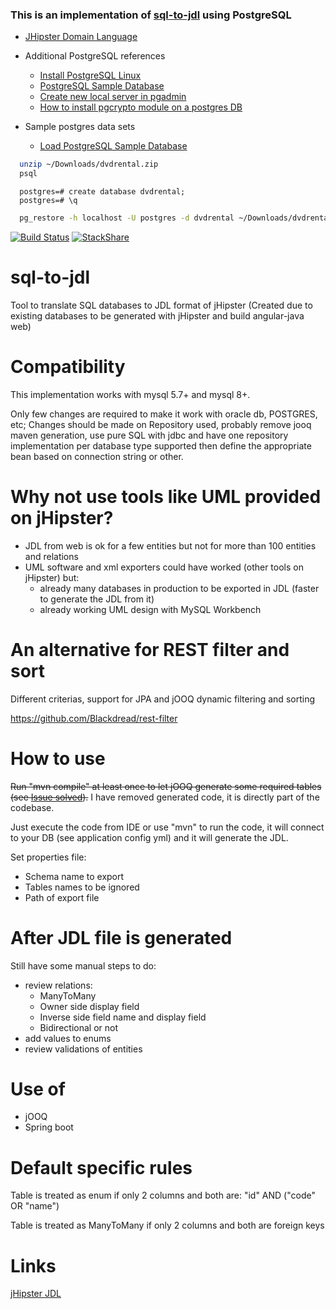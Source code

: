 ### This is an implementation of [sql-to-jdl](https://github.com/Blackdread/sql-to-jdl) using PostgreSQL

- [JHipster Domain Language](https://www.jhipster.tech/jdl/intro)
- Additional PostgreSQL references
    - [Install PostgreSQL Linux](https://www.postgresqltutorial.com/install-postgresql-linux/)
    - [PostgreSQL Sample Database](https://www.postgresqltutorial.com/postgresql-sample-database/)
    - [Create new local server in pgadmin](https://stackoverflow.com/questions/53267642/create-new-local-server-in-pgadmin)
    - [How to install pgcrypto module on a postgres DB](https://stackoverflow.com/questions/52630876/how-to-install-pgcrypto-module-on-a-postgres-db/52637460)

- Sample postgres data sets
    - [Load PostgreSQL Sample Database](https://www.postgresqltutorial.com/load-postgresql-sample-database/)
```bash
  unzip ~/Downloads/dvdrental.zip
  psql
```
```postgresql
  postgres=# create database dvdrental;
  postgres=# \q
```
```bash
  pg_restore -h localhost -U postgres -d dvdrental ~/Downloads/dvdrental.tar
```

[![Build Status](https://travis-ci.org/Blackdread/sql-to-jdl.svg?branch=master)](https://travis-ci.org/Blackdread/sql-to-jdl)
[![StackShare](https://img.shields.io/badge/tech-stack-0690fa.svg?style=flat)](https://stackshare.io/Blackdread/sql-to-jdl)

# sql-to-jdl
Tool to translate SQL databases to JDL format of jHipster (Created due to existing databases to be generated with jHipster and build angular-java web)


# Compatibility
This implementation works with mysql 5.7+ and mysql 8+.

Only few changes are required to make it work with oracle db, POSTGRES, etc; Changes should be made on Repository used, probably remove jooq maven generation, use pure SQL with jdbc and have one repository implementation per database type supported then define the appropriate bean based on connection string or other.

# Why not use tools like UML provided on jHipster?
- JDL from web is ok for a few entities but not for more than 100 entities and relations
- UML software and xml exporters could have worked (other tools on jHipster) but:
  - already many databases in production to be exported in JDL (faster to generate the JDL from it)
  - already working UML design with MySQL Workbench

# An alternative for REST filter and sort
Different criterias, support for JPA and jOOQ dynamic filtering and sorting

https://github.com/Blackdread/rest-filter

# How to use
<s>Run "mvn compile" at least once to let jOOQ generate some required tables (see [Issue solved](https://github.com/Blackdread/sql-to-jdl/issues/2)).</s> I have removed generated code, it is directly part of the codebase.

Just execute the code from IDE or use "mvn" to run the code, it will connect to your DB (see application config yml) and it will generate the JDL.

Set properties file:
- Schema name to export
- Tables names to be ignored
- Path of export file

# After JDL file is generated
Still have some manual steps to do:
- review relations:
  - ManyToMany
  - Owner side display field
  - Inverse side field name and display field
  - Bidirectional or not
- add values to enums
- review validations of entities

# Use of
- jOOQ
- Spring boot

# Default specific rules
Table is treated as enum if only 2 columns and both are: "id" AND ("code" OR "name")

Table is treated as ManyToMany if only 2 columns and both are foreign keys

# Links
[jHipster JDL](http://www.jhipster.tech/jdl/)
